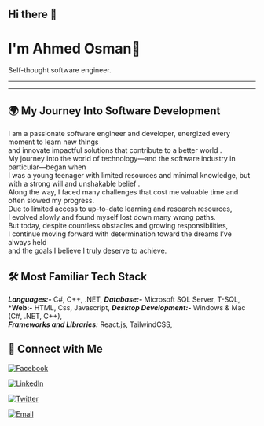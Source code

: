 ## Hi there 👋
# I'm Ahmed Osman👋

Self-thought software engineer.

---

---

## 🌍 My Journey Into Software Development

I am a passionate software engineer and developer, energized every moment to learn new things  
and innovate impactful solutions that contribute to a better world .  
My journey into the world of technology—and the software industry in particular—began when  
I was a young teenager with limited resources and minimal knowledge, but with a strong will and unshakable belief .  
Along the way, I faced many challenges that cost me valuable time and often slowed my progress.  
Due to limited access to up-to-date learning and research resources,  
I evolved slowly and found myself lost down many wrong paths.  
But today, despite countless obstacles and growing responsibilities,  
I continue moving forward with determination toward the dreams I’ve always held  
and the goals I believe I truly deserve to achieve.  

## 🛠 Most Familiar Tech Stack

***Languages:-***  C#, C++, .NET, 
***Database:-*** Microsoft SQL Server, T-SQL,  
***Web:-** HTML, Css, Javascript,
***Desktop Development:-*** Windows & Mac (C#, .NET, C++),  
***Frameworks and Libraries:***  React.js, TailwindCSS,  

## 📱 Connect with Me  

[![Facebook](https://img.shields.io/badge/Facebook-1877F2?style=for-the-badge&logo=facebook&logoColor=white)](https://www.facebook.com/el.faqih.haraki)

[![LinkedIn](https://img.shields.io/badge/LinkedIn-0A66C2?style=for-the-badge&logo=linkedin&logoColor=black)](https://www.linkedin.com/in/ahmed-osman-hajo)

[![Twitter](https://img.shields.io/badge/X-FFFFFF?style=for-the-badge&logo=twitter&logoColor=white)](https://twitter.com/hajoosman1920)

[![Email](https://img.shields.io/badge/Email-D14836?style=for-the-badge&logo=gmail&logoColor=white)](mailto:ahmedhaj000@gmail.com)

